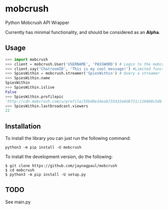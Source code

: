 # mobcrush
Python Mobcrush API Wrapper

Currently has minimal functionality, and should be considered as an **Alpha**.

## Usage
```python
>>> import mobcrush
>>> client = mobcrush.User('USERNAME', 'PASSWORD') # Login to the mobcrush API
>>> client.say('ChatroomID', 'This is my cool message!') #Limited functionality
>>> SpiesWithin = mobcrush.streamer('SpiesWithin') # Query a streamer
>>> SpiesWithin.name
SpiesWithin
>>> SpiesWithin.islive
False
>>> SpiesWithin.profilepic
'http://cdn.mobcrush.com/u/profile/556d0e16eab733432e6d6721/116060c5db'
>>> SpiesWithin.lastbroadcast.viewers
22
```

## Installation

To install the library you can just run the following command:

```
python3 -m pip install -U mobcrush
```

To install the development version, do the following:

```
$ git clone https://github.com/jaynagpaul/mobcrush
$ cd mobcrush
$ python3 -m pip install -U setup.py
```

## TODO
See main.py
